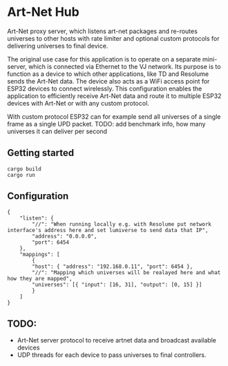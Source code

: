 # Art-Net Hub

Art-Net proxy server, which listens art-net packages and re-routes universes to other
hosts with rate limiter and optional custom protocols for delivering universes to final device.

The original use case for this application is to operate on a separate mini-server, which is connected via Ethernet to the VJ network. Its purpose is to function as a device to which other applications, like TD and
Resolume sends the Art-Net data. The device also acts as a WiFi access point for ESP32 devices to connect wirelessly. This configuration enables the application to efficiently receive Art-Net data and route it to multiple ESP32 devices with Art-Net or with any custom protocol.

With custom protocol ESP32 can for example send all universes of a single frame as a single UPD
packet. TODO: add benchmark info, how many universes it can deliver per second

## Getting started

    cargo build
    cargo run

## Configuration

    {
        "listen": {
            "//": "When running locally e.g. with Resolume put network interface's address here and set lumiverse to send data that IP",
            "address": "0.0.0.0",
            "port": 6454
        },
        "mappings": [
            {
            "host": { "address": "192.168.0.11", "port": 6454 },
            "//": "Mapping which universes will be realayed here and what how they are mapped",
            "universes": [{ "input": [16, 31], "output": [0, 15] }]
            }
        ]
    }

## TODO:

- Art-Net server protocol to receive artnet data and broadcast available devices
- UDP threads for each device to pass universes to final controllers.
